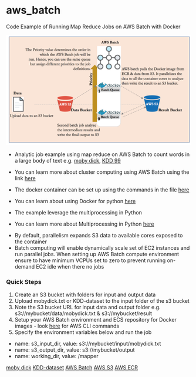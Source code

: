 
# aws_batch
Code Example of Running Map Reduce Jobs on AWS Batch with Docker

![Alt map_reduce_word_count](https://github.com/newadays/aws_batch/blob/master/aws_batch_map_reduce.png)


* Analytic job example using map reduce on AWS Batch to count words in a large body of text e.g. [moby dick](https://en.wikipedia.org/wiki/Moby-Dick), [KDD 99](http://kdd.ics.uci.edu/databases/kddcup99/kddcup99.html)
- You can learn more about cluster computing using AWS Batch using the link [here](https://aws.amazon.com/blogs/aws/aws-batch-run-batch-computing-jobs-on-aws/?nc1=b_rp)
* The docker container can be set up using the commands in the file [here](https://github.com/newadays/aws_batch/blob/master/map_reduce/commands.txt)

- You can learn about using Docker for python [here](https://docs.docker.com/samples/library/python/#create-a-dockerfile-in-your-python-app-project)
* The example leverage the multiprocessing in Python
- You can learn more about Multiprocessing in Python [here](https://docs.python.org/2/library/multiprocessing.html)

* By default, parallelism expands S3 data to available cores exposed to the container
* Batch computing will enable dynamically scale set of EC2 instances and run parallel jobs. When setting up AWS Batch compute environment ensure to have minimum VCPUs set to zero to prevent running on-demand EC2 idle when there no jobs

### Quick Steps
1. Create an S3 bucket with folders for input and output data
2. Upload mobydick.txt or KDD-dataset to the input folder of the s3 bucket
3. Note the S3 bucket URL for input data and output folder e.g.  s3://mybucket/data/mobydick.txt & s3://mybucket/result
4. Setup your AWS Batch environment and ECS repository for Docker images - look [here](https://github.com/newadays/aws_batch/blob/master/map_reduce/commands.txt) for AWS CLI commands
5. Specify the environment variables below and run the job 
* name: s3_input_dir, value: s3://mybucket/input/mobydick.txt
* name: s3_output_dir, value: s3://mybucket/output
* name: working_dir, value: /mapper


[moby dick](https://en.wikipedia.org/wiki/Moby-Dick)
[KDD-dataset](http://kdd.ics.uci.edu/databases/kddcup99/kddcup99.html)
[AWS Batch](https://aws.amazon.com/batch/)
[AWS S3](https://aws.amazon.com/s3/)
[AWS ECR](https://aws.amazon.com/ecr/)
